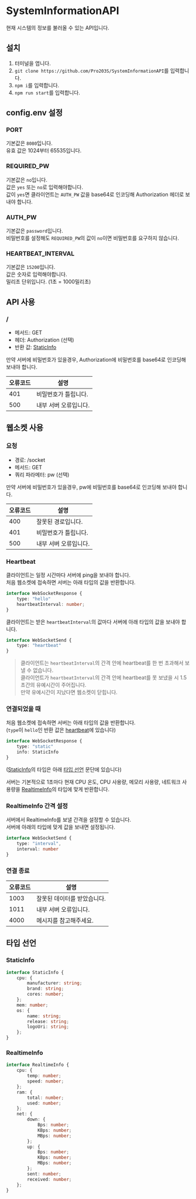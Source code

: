 # SystemInformationAPI

현재 시스템의 정보를 불러올 수 있는 API입니다.

## 설치

1. 터미널을 엽니다.
2. ```git clone https://github.com/Pro203S/SystemInformationAPI```를 입력합니다.
3. ```npm i```를 입력합니다.
4. ```npm run start```를 입력합니다.

## config.env 설정

### PORT

기본값은 ```8080```입니다.  
유효 값은 1024부터 65535입니다.

### REQUIRED_PW

기본값은 ```no```입니다.  
값은 ```yes``` 또는 ```no```로 입력해야합니다.  
값이 ```yes```면 클라이언트는 ```AUTH_PW``` 값을 base64로 인코딩해 Authorization 헤더로 보내야 합니다.

### AUTH_PW

기본값은 ```password```입니다.  
비밀번호를 설정해도 ```REQUIRED_PW```의 값이 ```no```이면 비밀번호를 요구하지 않습니다.

### HEARTBEAT_INTERVAL

기본값은 ```15200```입니다.  
값은 숫자로 입력해야합니다.  
밀리초 단위입니다. (1초 = 1000밀리초)

## API 사용

### /

- 메서드: GET
- 헤더: Authorization (선택)
- 반환 값: [StaticInfo](#staticinfo)

만약 서버에 비밀번호가 있을경우, Authorization에 비밀번호를 base64로 인코딩해 보내야 합니다.  

|오류코드|설명|
|------|-------|
|401|비밀번호가 틀립니다.|
|500|내부 서버 오류입니다.|

## 웹소켓 사용

### 요청

- 경로: /socket
- 메서드: GET
- 쿼리 파라메터: pw (선택)

만약 서버에 비밀번호가 있을경우, pw에 비밀번호를 base64로 인코딩해 보내야 합니다.  

|오류코드|설명|
|------|-------|
|400|잘못된 경로입니다.|
|401|비밀번호가 틀립니다.|
|500|내부 서버 오류입니다.|

### Heartbeat

클라이언트는 일정 시간마다 서버에 ping을 보내야 합니다.  
처음 웹소켓에 접속하면 서버는 아래 타입의 값을 반환합니다.

```typescript
interface WebSocketResponse {
    type: "hello"
    heartbeatInterval: number;
}
```

클라이언트는 받은 ```heartbeatInterval```의 값마다 서버에 아래 타입의 값을 보내야 합니다.

```typescript
interface WebSocketSend {
    type: "heartbeat"
}
```

> 클라이언트는 ```heartbeatInterval```의 간격 안에 heartbeat를 한 번 초과해서 보낼 수 없습니다.  
> 클라이언트가 ```heartbeatInterval```의 간격 안에 heartbeat를 못 보냈을 시 1.5초간의 유예시간이 주어집니다.  
> 만약 유예시간이 지났다면 웹소켓이 닫힙니다.

### 연결되었을 때

처음 웹소켓에 접속하면 서버는 아래 타입의 값을 반환합니다.  
(```type```이 ```hello```인 반환 값은 [heartbeat](#heartbeat)에 있습니다)  

```typescript
interface WebSocketResponse {
    type: "static"
    info: StaticInfo
}
```

([StaticInfo](#staticinfo)의 타입은 아래 [타입 선언](#타입-선언) 문단에 있습니다)  

서버는 기본적으로 1초마다 현재 CPU 온도, CPU 사용량, 메모리 사용량, 네트워크 사용량을 [RealtimeInfo](#realtimeinfo)의 타입에 맞게 반환합니다.

### RealtimeInfo 간격 설정

서버에서 RealtimeInfo를 보낼 간격을 설정할 수 있습니다.  
서버에 아래의 타입에 맞게 값을 보내면 설정됩니다.

```typescript
interface WebSocketSend {
    type: "interval",
    interval: number
}
```

### 연결 종료

|오류코드|설명|
|------|------|
|1003|잘못된 데이터를 받았습니다.|
|1011|내부 서버 오류입니다.|
|4000|메시지를 참고해주세요.|

## 타입 선언

### StaticInfo

```typescript
interface StaticInfo {
    cpu: {
        manufacturer: string;
        brand: string;
        cores: number;
    };
    mem: number;
    os: {
        name: string;
        release: string;
        logoUri: string;
    };
}
```

### RealtimeInfo

```typescript
interface RealtimeInfo {
    cpu: {
        temp: number;
        speed: number;
    };
    ram: {
        total: number;
        used: number;
    };
    net: {
        down: {
            Bps: number;
            KBps: number;
            MBps: number;
        };
        up: {
            Bps: number;
            KBps: number;
            MBps: number;
        };
        sent: number;
        received: number;
    };
}
```
